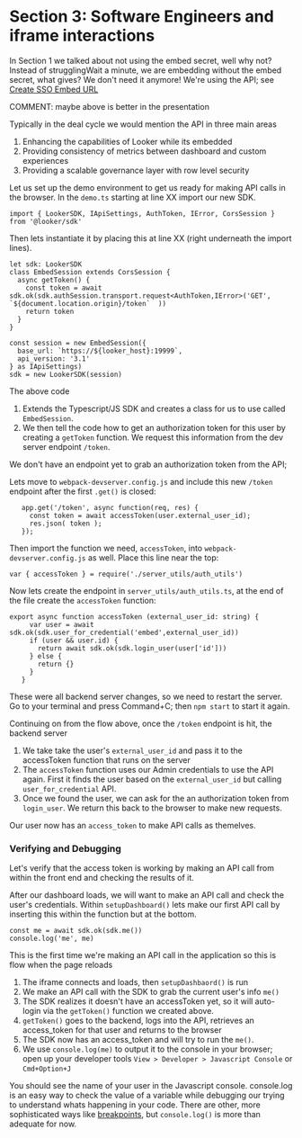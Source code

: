 
# Section 3: Software Engineers and iframe interactions

In Section 1 we talked about not using the embed secret, well why not? Instead of strugglingWait a minute, we are embedding without the embed secret, what gives? We don't need it anymore! We're using the API; see [Create SSO Embed URL](https://docs.looker.com/reference/api-and-integration/api-reference/v3.1/auth#create_sso_embed_url)

COMMENT: maybe above is better in the presentation

Typically in the deal cycle we would mention the API in three main areas

1. Enhancing the capabilities of Looker while its embedded
2. Providing consistency of metrics between dashboard and custom experiences
3. Providing a scalable governance layer with row level security

Let us set up the demo environment to get us ready for making API calls in the browser. In the `demo.ts` starting at line XX import our new SDK.


```
import { LookerSDK, IApiSettings, AuthToken, IError, CorsSession } from '@looker/sdk'
```


Then lets instantiate it by placing this at line XX (right underneath the import lines).

```
let sdk: LookerSDK
class EmbedSession extends CorsSession {
  async getToken() {
    const token = await sdk.ok(sdk.authSession.transport.request<AuthToken,IError>('GET', `${document.location.origin}/token`  ))
    return token
  }
}

const session = new EmbedSession({
  base_url: `https://${looker_host}:19999`,
  api_version: '3.1'
} as IApiSettings)
sdk = new LookerSDK(session)
```

The above code

1. Extends the Typescript/JS SDK and creates a class for us to use called `EmbedSession`.
2. We then tell the code how to get an authorization token for this user by creating a `getToken` function. We request this information from the dev server endpoint `/token`.

 We don't have an endpoint yet to grab an authorization token from the API;

 Lets move to `webpack-devserver.config.js` and include this new `/token` endpoint after the first `.get()` is closed:

 ```
    app.get('/token', async function(req, res) {
      const token = await accessToken(user.external_user_id);
      res.json( token );
    });
```

 Then import the function we need, `accessToken`, into `webpack-devserver.config.js` as well. Place this line near the top:

 ```
var { accessToken } = require('./server_utils/auth_utils')
```

 Now lets create the endpoint in `server_utils/auth_utils.ts`, at the end of the file create the `accessToken` function:

 ```
export async function accessToken (external_user_id: string) {
      var user = await sdk.ok(sdk.user_for_credential('embed',external_user_id))
      if (user && user.id) {
        return await sdk.ok(sdk.login_user(user['id']))
      } else {
        return {}
      }
    }
```

 These were all backend server changes, so we need to restart the server. Go to your terminal and press Command+C; then `npm start` to start it again.

 Continuing on from the flow above, once the `/token` endpoint is hit, the backend server

1. We take take the user's `external_user_id` and pass it to the accessToken function that runs on the server
2. The `accessToken` function uses our Admin credentials to use the API again. First it finds the user based on the `external_user_id` but calling `user_for_credential` API.
3. Once we found the user, we can ask for the an authorization token from `login_user`. We return this back to the browser to make new requests.

Our user now has an `access_token` to make API calls as themelves.

### Verifying and Debugging

Let's verify that the access token is working by making an API call from within the front end and checking the results of it.

After our dashboard loads, we will want to make an API call and check the user's credentials. Within `setupDashboard()` lets make our first API call by inserting this within the function but at the bottom.

```
const me = await sdk.ok(sdk.me())
console.log('me', me)
```

This is the first time we're making an API call in the application so this is flow when the page reloads

1. The iframe connects and loads, then `setupDashbaord()` is run
2. We make an API call with the SDK to grab the current user's info `me()`
3. The SDK realizes it doesn't have an accessToken yet, so it will auto-login via the `getToken()` function we created above.
4. `getToken()` goes to the backend, logs into the API, retrieves an access_token for that user and returns to the browser
5. The SDK now has an access_token and will try to run the `me()`.
6. We use `console.log(me)` to output it to the console in your browser; open up your developer tools `View > Developer > Javascript Console` or `Cmd+Option+J`

You should see the name of your user in the Javascript console. console.log is an easy way to check the value of a variable while debugging our trying to understand whats happening in your code. There are other, more sophisticated ways like [breakpoints](https://developers.google.com/web/tools/chrome-devtools/javascript/breakpoints), but `console.log()` is more than adequate for now.
